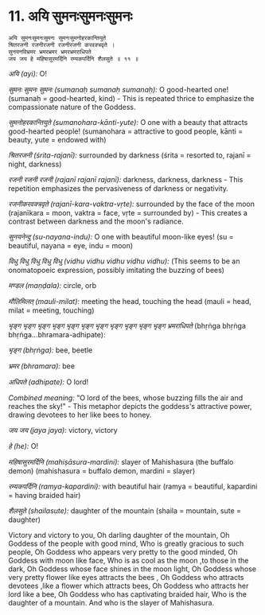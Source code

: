 # 11. अयि सुमनःसुमनःसुमनः

```
अयि सुमनःसुमनःसुमनः सुमनःसुमनोहरकान्तियुते
श्रितरजनी रजनीरजनी रजनीरजनी करवक्त्रवृते ।
सुनयनविभ्रमर भ्रमरभ्रमर भ्रमरभ्रमराधिपते
जय जय हे महिषासुरमर्दिनि रम्यकपर्दिनि शैलसुते ॥ ११ ॥
```


*अयि (ayi):* O!

*सुमनः सुमनः सुमनः (sumanaḥ sumanaḥ sumanaḥ):*  O good-hearted one! (sumanaḥ = good-hearted, kind) - This is repeated thrice to emphasize the compassionate nature of the Goddess.

*सुमनोहरकान्तियुते (sumanohara-kānti-yute):*  O one with a beauty that attracts good-hearted people! (sumanohara = attractive to good people, kānti = beauty, yute = endowed with)

*श्रितरजनी (śrita-rajanī):*  surrounded by darkness (śrita = resorted to, rajanī = night, darkness)

*रजनी रजनी रजनी (rajanī rajanī rajanī):*  darkness, darkness, darkness - This repetition emphasizes the pervasiveness of darkness or negativity.

*रजनीकरवक्त्रवृते (rajanī-kara-vaktra-vṛte):* surrounded by the face of the moon (rajanīkara = moon, vaktra = face, vṛte = surrounded by) - This creates a contrast between darkness and the moon's radiance.

*सुनयनेन्दु (su-nayana-indu):*  O one with beautiful moon-like eyes! (su = beautiful, nayana = eye, indu = moon)

*विधु विधु विधु विधु विधु (vidhu vidhu vidhu vidhu vidhu):*  (This seems to be an onomatopoeic expression, possibly imitating the buzzing of bees)

*मण्डल (maṇḍala):*  circle, orb

*मौलिमिलत् (mauli-milat):*  meeting the head, touching the head (mauli = head, milat = meeting, touching)

*भृङ्ग भृङ्ग भृङ्ग भृङ्ग भृङ्ग भृङ्ग भृङ्ग भृङ्ग भृङ्ग भृङ्ग भृङ्ग भ्रमराधिपते* (bhṛṅga bhṛṅga bhṛṅga...bhramara-adhipate):

*भृङ्ग (bhṛṅga):* bee, beetle

*भ्रमर (bhramara):* bee

*अधिपते (adhipate):* O lord!

*Combined meaning:* "O lord of the bees, whose buzzing fills the air and reaches the sky!" - This metaphor depicts the goddess's attractive power, drawing devotees to her like bees to honey.

*जय जय (jaya jaya):*  victory, victory

*हे (he):*  O!

*महिषासुरमर्दिनि (mahiṣāsura-mardini):*  slayer of Mahishasura (the buffalo demon) (mahishasura = buffalo demon, mardini = slayer)

*रम्यकपर्दिनि (ramya-kapardini):*  with beautiful hair (ramya = beautiful, kapardini = having braided hair)

*शैलसुते (shailasute):*  daughter of the mountain (shaila = mountain, sute = daughter)


Victory and victory to you,
Oh darling daughter of the mountain,
Oh Goddess of the people with good mind,
Who is greatly gracious to such people,
Oh Goddess who appears very pretty to the good minded,
Oh Goddess with moon like face,
Who is as cool as the moon ,to those in the dark,
Oh Goddess whose face shines in the moon light,
Oh Goddess whose very pretty flower like eyes attracts  the bees ,
Oh Goddess who attracts devotees ,like a flower which attracts bees,
Oh Goddess who attracts her lord like a bee,
Oh Goddess who has captivating braided hair,
Who is the daughter of a mountain.
And who is the slayer of Mahishasura.
